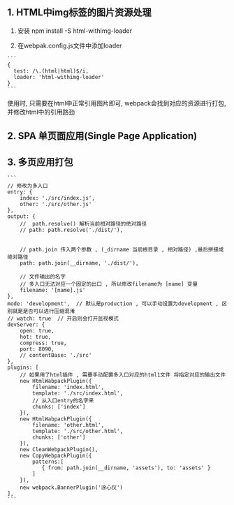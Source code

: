 ## 1. HTML中img标签的图片资源处理

  1. 安装 npm install -S html-withimg-loader
  
  2. 在webpak.config.js文件中添加loader
  
    ```
    {
      test: /\.(html|html)$/i,
      loader: 'html-withimg-loader'
    }
    ```
   使用时, 只需要在html中正常引用图片即可, webpack会找到对应的资源进行打包, 并修改html中的引用路劲
   
## 2. SPA 单页面应用(Single Page Application)

## 3. 多页应用打包

    ```
    // 修改为多入口
    entry: {
        index: './src/index.js',
        other: './src/other.js'
    },
    output: {
        //  path.resolve() 解析当前相对路径的绝对路径
        // path: path.resolve('./dist/'),


        // path.join 传入两个参数 , (_dirname 当前根目录 , 相对路径) ,最后拼接成绝对路径
        path: path.join(__dirname, './dist/'),

        // 文件输出的名字
        // 多入口无法对应一个固定的出口 , 所以修改filename为 [name] 变量
        filename: '[name].js'
    },
    mode: 'development',  // 默认是production , 可以手动设置为development , 区别就是是否可以进行压缩混淆
    // watch: true  // 开启则会打开监视模式
    devServer: {
        open: true,
        hot: true,
        compress: true,
        port: 8090,
        // contentBase: './src'
    },
    plugins: [
        // 如果用了html插件 , 需要手动配置多入口对应的html1文件 将指定对应的输出文件
        new HtmlWabpackPlugin({
            filename: 'index.html',
            template: './src/index.html',
            // 从入口entry的名字来
            chunks: ['index']
        }),
        new HtmlWabpackPlugin({
            filename: 'other.html',
            template: './src/other.html',
            chunks: ['other']
        }),
        new CleanWebpackPlugin(),
        new CopyWebpackPlugin({
            patterns:[
               { from: path.join(__dirname, 'assets'), to: 'assets' }
            ]
        }),
        new webpack.BannerPlugin('涂心仪')
    ],
    ```
